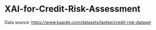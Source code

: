 # XAI-for-Credit-Risk-Assessment
Data source: https://www.kaggle.com/datasets/laotse/credit-risk-dataset
